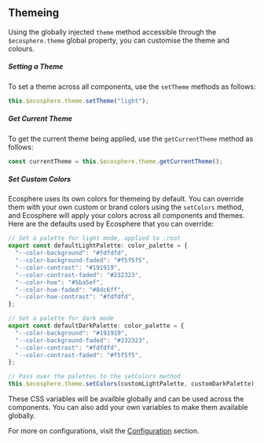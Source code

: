 ## Themeing

Using the globally injected `theme` method accessible through the `$ecosphere.theme` global property, you can customise the theme and colours.

##### Setting a Theme

To set a theme across all components, use the `setTheme` methods as follows:

```js
this.$ecosphere.theme.setTheme("light");
```

##### Get Current Theme

To get the current theme being applied, use the `getCurrentTheme` method as follows:

```js
const currentTheme = this.$ecosphere.theme.getCurrentTheme();
```

##### Set Custom Colors

Ecosphere uses its own colors for themeing by default. You can override them with your own custom or brand colors using the `setColors` method, and Ecosphere will apply your colors across all components and themes. Here are the defaults used by Ecosphere that you can override:

```ts
// Set a palette for light mode, applied to :root
export const defaultLightPalette: color_palette = {
  "--color-background": "#fdfdfd",
  "--color-background-faded": "#f5f5f5",
  "--color-contrast": "#191919",
  "--color-contrast-faded": "#232323",
  "--color-hue": "#5ba5ef",
  "--color-hue-faded": "#8dc6ff",
  "--color-hue-contrast": "#fdfdfd",
};

// Set a palette for dark mode
export const defaultDarkPalette: color_palette = {
  "--color-background": "#191919",
  "--color-background-faded": "#232323",
  "--color-contrast": "#fdfdfd",
  "--color-contrast-faded": "#f5f5f5",
};

// Pass over the palettes to the setColors method
this.$ecosphere.theme.setColors(customLightPalette, customDarkPalette);
```

These CSS variables will be availble globally and can be used across the components. You can also add your own variables to make them available globally.

For more on configurations, visit the [Configuration](/guide/configuration) section.
